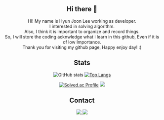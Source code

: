 <div align=center>
  
## Hi there 👋
HI! My name is Hyun Joon Lee working as developer. <br>
I interested in solving algorithm. <br>
Also, I think it is important to organize and record things. <br>
So, I will store the coding acknwledge what i learn in this github, Even if it is of low Importance. <br>
Thank you for visiting my github page, Happy enjoy day! :) <br>

## Stats
![GitHub stats](https://github-readme-stats.vercel.app/api?username=joonda&show_icons=true&theme=radical)
[![Top Langs](https://github-readme-stats.vercel.app/api/top-langs/?username=joonda&langs_count=10&layout=compact)]()

[![Solved.ac Profile](http://mazassumnida.wtf/api/v2/generate_badge?boj=hjoon19)](https://solved.ac/hjoon19/) 
<a href="[https://solved.ac/profile/hjoon19](https://solved.ac/profile/hjoon19)"><img src="https://mazandi.herokuapp.com/api?handle=hjoon19"></a>





## Contact
  <a href="https://github.com/joonda" target="_blank">
    <img src="https://img.shields.io/badge/GitHub-100000?style=flat&logo=github&logoColor=white"/>
  </a>
  <a href="mailto:hjoon767@gmail.com" target="_blank">
      <img src="https://img.shields.io/badge/Gmail-D14836?style=flat&logo=gmail&logoColor=white"/>
  </a>  

<!--
**joonda/joonda** is a ✨ _special_ ✨ repository because its `README.md` (this file) appears on your GitHub profile.


Here are some ideas to get you started:

- 🔭 I’m currently working on ...
- 🌱 I’m currently learning ...
- 👯 I’m looking to collaborate on ...
- 🤔 I’m looking for help with ...
- 💬 Ask me about ...
- 📫 How to reach me: ...
- 😄 Pronouns: ...
- ⚡ Fun fact: ...
-->

</div>
